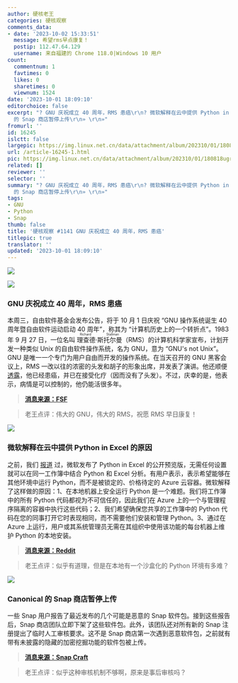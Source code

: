 ```yaml
---
author: 硬核老王
categories: 硬核观察
comments_data:
- date: '2023-10-02 15:33:51'
  message: 希望rms早点康复！
  postip: 112.47.64.129
  username: 来自福建的 Chrome 118.0|Windows 10 用户
count:
  commentnum: 1
  favtimes: 0
  likes: 0
  sharetimes: 0
  viewnum: 1524
date: '2023-10-01 18:09:10'
editorchoice: false
excerpt: "? GNU 庆祝成立 40 周年，RMS 患癌\r\n? 微软解释在云中提供 Python in Excel 的原因\r\n? Canonical
  的 Snap 商店暂停上传\r\n» \r\n»"
fromurl: ''
id: 16245
islctt: false
largepic: https://img.linux.net.cn/data/attachment/album/202310/01/180818ugr5qgqn1hj6jrfn.jpg
url: /article-16245-1.html
pic: https://img.linux.net.cn/data/attachment/album/202310/01/180818ugr5qgqn1hj6jrfn.jpg.thumb.jpg
related: []
reviewer: ''
selector: ''
summary: "? GNU 庆祝成立 40 周年，RMS 患癌\r\n? 微软解释在云中提供 Python in Excel 的原因\r\n? Canonical
  的 Snap 商店暂停上传\r\n» \r\n»"
tags:
- GNU
- Python
- Snap
thumb: false
title: '硬核观察 #1141 GNU 庆祝成立 40 周年，RMS 患癌'
titlepic: true
translator: ''
updated: '2023-10-01 18:09:10'
---
```


![](https://img.linux.net.cn/data/attachment/album/202310/01/180818ugr5qgqn1hj6jrfn.jpg)


![](https://img.linux.net.cn/data/attachment/album/202310/01/180718le4e4ucm81eespop.jpg)


### GNU 庆祝成立 40 周年，RMS 患癌


本周三，自由软件基金会发布公告，将于 10 月 1 日庆祝 “GNU 操作系统诞生 40 周年暨自由软件运动启动 40 周年”，称其为 “计算机历史上的一个转折点”。1983 年 9 月 27 日，一位名叫 <ruby> 理查德·斯托尔曼 <rt>  Richard Stallman </rt></ruby>（RMS）的计算机科学家宣布，计划开发一种类似 Unix 的自由软件操作系统，名为 GNU，意为 “GNU's not Unix”。GNU 是唯一一个专门为用户自由而开发的操作系统。在当天召开的 GNU 黑客会议上，RMS 一改以往的浓密的头发和胡子的形象出席，并发表了演讲。他还顺便 [透露](/article-16244-1.html)，他已经患癌，并已在接受化疗（因而没有了头发）。不过，庆幸的是，他表示，病情是可以控制的，他仍能活很多年。



> 
> **[消息来源：FSF](https://www.fsf.org/news/forty-years-of-gnu-and-the-free-software-movement)**
> 
> 
> 



> 
> 老王点评：伟大的 GNU，伟大的 RMS，祝愿 RMS 早日康复！
> 
> 
> 


![](https://img.linux.net.cn/data/attachment/album/202310/01/180837jmlcv61l12bt0xxt.jpg)


### 微软解释在云中提供 Python in Excel 的原因


之前，我们 [报道](/article-16121-1.html) 过，微软发布了 Python in Excel 的公开预览版，无需任何设置就可以在同一工作簿中结合 Python 和 Excel 分析。有用户表示，表示希望能够在其他环境中运行 Python，而不是被锁定的、价格待定的 Azure 云容器。微软解释了这样做的原因：1、在本地机器上安全运行 Python 是一个难题。我们将工作簿中的所有 Python 代码都视为不可信任的，因此我们在 Azure 上的一个与管理程序隔离的容器中执行这些代码；2、我们希望确保您共享的工作簿中的 Python 代码在您的同事打开它时表现相同，而不需要他们安装和管理 Python。3、通过在 Azure 上运行，用户或其系统管理员无需在其组织中使用该功能的每台机器上维护 Python 的本地安装。



> 
> **[消息来源：Reddit](https://www.reddit.com/r/excel/comments/16tohx5/we_developed_python_in_excel_one_of_microsoft/)**
> 
> 
> 



> 
> 老王点评：似乎有道理，但是在本地有一个沙盒化的 Python 环境有多难？
> 
> 
> 


![](https://img.linux.net.cn/data/attachment/album/202310/01/180851fh76m7375reudmro.jpg)


### Canonical 的 Snap 商店暂停上传


一些 Snap 用户报告了最近发布的几个可能是恶意的 Snap 软件包。接到这些报告后，Snap 商店团队立即下架了这些软件包。此外，该团队还对所有新的 Snap 注册提出了临时人工审核要求。这不是 Snap 商店第一次遇到恶意软件包，之前就有带有未披露的隐藏的加密挖掘功能的软件包被上传。



> 
> **[消息来源：Snap Craft](https://forum.snapcraft.io/t/temporary-suspension-of-automatic-snap-registration-following-security-incident/37077)**
> 
> 
> 



> 
> 老王点评：似乎这种审核机制不够啊，原来是事后审核吗？
> 
> 
>